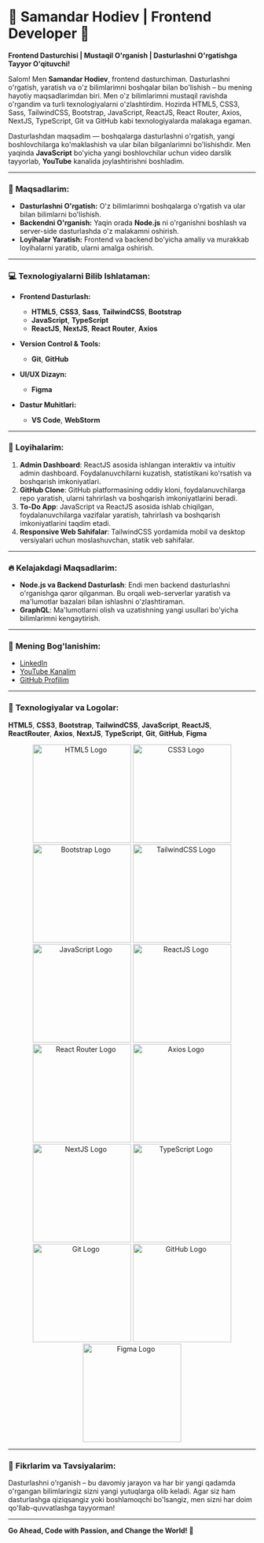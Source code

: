 # 🌟 Samandar Hodiev | Frontend Developer 🌟

**Frontend Dasturchisi | Mustaqil O'rganish | Dasturlashni O'rgatishga Tayyor O'qituvchi!**

Salom! Men **Samandar Hodiev**, frontend dasturchiman. Dasturlashni o'rgatish, yaratish va o'z bilimlarimni boshqalar bilan bo'lishish – bu mening hayotiy maqsadlarimdan biri. Men o'z bilimlarimni mustaqil ravishda o'rgandim va turli texnologiyalarni o'zlashtirdim. Hozirda HTML5, CSS3, Sass, TailwindCSS, Bootstrap, JavaScript, ReactJS, React Router, Axios, NextJS, TypeScript, Git va GitHub kabi texnologiyalarda malakaga egaman.  

Dasturlashdan maqsadim — boshqalarga dasturlashni o'rgatish, yangi boshlovchilarga ko'maklashish va ular bilan bilganlarimni bo'lishishdir. Men yaqinda **JavaScript** bo'yicha yangi boshlovchilar uchun video darslik tayyorlab, **YouTube** kanalida joylashtirishni boshladim.

---

### 🎯 **Maqsadlarim:**

- **Dasturlashni O'rgatish:** O'z bilimlarimni boshqalarga o'rgatish va ular bilan bilimlarni bo'lishish.
- **Backendni O'rganish:** Yaqin orada **Node.js** ni o'rganishni boshlash va server-side dasturlashda o'z malakamni oshirish.
- **Loyihalar Yaratish:** Frontend va backend bo'yicha amaliy va murakkab loyihalarni yaratib, ularni amalga oshirish.

---

### 💻 **Texnologiyalarni Bilib Ishlataman:**

- **Frontend Dasturlash:**
  - **HTML5**, **CSS3**, **Sass**, **TailwindCSS**, **Bootstrap**
  - **JavaScript**, **TypeScript**
  - **ReactJS**, **NextJS**, **React Router**, **Axios**

- **Version Control & Tools:**
  - **Git**, **GitHub**

- **UI/UX Dizayn:**
  - **Figma**

- **Dastur Muhitlari:**
  - **VS Code**, **WebStorm**

---

### 🚀 **Loyihalarim:**

1. **Admin Dashboard**: ReactJS asosida ishlangan interaktiv va intuitiv admin dashboard. Foydalanuvchilarni kuzatish, statistikani ko'rsatish va boshqarish imkoniyatlari.
2. **GitHub Clone**: GitHub platformasining oddiy kloni, foydalanuvchilarga repo yaratish, ularni tahrirlash va boshqarish imkoniyatlarini beradi.
3. **To-Do App**: JavaScript va ReactJS asosida ishlab chiqilgan, foydalanuvchilarga vazifalar yaratish, tahrirlash va boshqarish imkoniyatlarini taqdim etadi.
4. **Responsive Web Sahifalar**: TailwindCSS yordamida mobil va desktop versiyalari uchun moslashuvchan, statik veb sahifalar.

---

### 🔥 **Kelajakdagi Maqsadlarim:**

- **Node.js va Backend Dasturlash**: Endi men backend dasturlashni o'rganishga qaror qilganman. Bu orqali web-serverlar yaratish va ma'lumotlar bazalari bilan ishlashni o'zlashtiraman.
- **GraphQL**: Ma'lumotlarni olish va uzatishning yangi usullari bo'yicha bilimlarimni kengaytirish.

---

### 🔗 **Mening Bog'lanishim:**

- [LinkedIn](https://www.linkedin.com/in/samandarhodiev)
- [YouTube Kanalim](https://www.youtube.com/c/samandarhodiev)
- [GitHub Profilim](https://github.com/samandarhodiev)

---

### 🌈 **Texnologiyalar va Logolar:**

**HTML5**, **CSS3**, **Bootstrap**, **TailwindCSS**, **JavaScript**, **ReactJS**, **ReactRouter**, **Axios**, **NextJS**, **TypeScript**, **Git**, **GitHub**, **Figma**

<p align="center">
    <img src="https://img.icons8.com/color/200/000000/html-5.png" width="200px" height="200px" alt="HTML5 Logo" />
    <img src="https://img.icons8.com/color/200/000000/css3.png" width="200px" height="200px" alt="CSS3 Logo" />
    <img src="https://img.icons8.com/color/200/000000/bootstrap.png" width="200px" height="200px" alt="Bootstrap Logo" />
    <img src="https://img.icons8.com/color/200/000000/tailwindcss.png" width="200px" height="200px" alt="TailwindCSS Logo" />
    <img src="https://img.icons8.com/color/200/000000/javascript.png" width="200px" height="200px" alt="JavaScript Logo" />
    <img src="https://img.icons8.com/color/200/000000/react-native.png" width="200px" height="200px" alt="ReactJS Logo" />
    <img src="https://delicate-dawn-ac25646e6d.media.strapiapp.com/react_router_7_0f71a95982.png" width="200px" height="200px" alt="React Router Logo" />
    <img src="https://icon-icons.com/icons2/2699/PNG/512/axios_logo_icon_168546.png" width="200px" height="200px" alt="Axios Logo" />
    <img src="https://img.icons8.com/color/200/000000/nextjs.png" width="200px" height="200px" alt="NextJS Logo" />
    <img src="https://img.icons8.com/color/200/000000/typescript.png" width="200px" height="200px" alt="TypeScript Logo" />
    <img src="https://img.icons8.com/color/200/000000/git.png" width="200px" height="200px" alt="Git Logo" />
    <img src="https://img.icons8.com/color/200/000000/github-2.png" width="200px" height="200px" alt="GitHub Logo" />
    <img src="https://img.icons8.com/color/200/000000/figma.png" width="200px" height="200px" alt="Figma Logo" />
</p>

---

### 📝 **Fikrlarim va Tavsiyalarim:**

Dasturlashni o'rganish – bu davomiy jarayon va har bir yangi qadamda o'rgangan bilimlaringiz sizni yangi yutuqlarga olib keladi. Agar siz ham dasturlashga qiziqsangiz yoki boshlamoqchi bo'lsangiz, men sizni har doim qo'llab-quvvatlashga tayyorman!

---

**Go Ahead, Code with Passion, and Change the World! 🚀**
